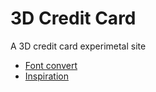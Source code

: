 # 3D Credit Card

A 3D credit card experimetal site

- [Font convert](https://gero3.github.io/facetype.js/)
- [Inspiration](https://lnardon.github.io/3DCreditCard/)